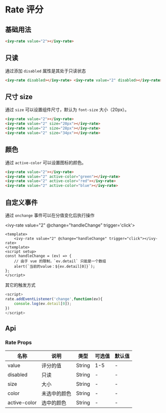 # Rate 评分

## 基础用法

<ivy-rate value="2"></ivy-rate>

```html
<ivy-rate value="2"></ivy-rate>
```

## 只读

通过添加 `disabled` 属性是其处于只读状态

<ivy-rate disabled></ivy-rate>

<ivy-rate value="2" disabled></ivy-rate>

```html
<ivy-rate disabled></ivy-rate> <ivy-rate value="2" disabled></ivy-rate>
```

## 尺寸 size

通过 `size` 可以设置组件尺寸，默认为 `font-size` 大小（20px）。

<ivy-rate value="2"></ivy-rate>
<ivy-rate value="2" size="20px"></ivy-rate>
<ivy-rate value="2" size="28px"></ivy-rate>
<ivy-rate value="2" size="34px"></ivy-rate>

```html
<ivy-rate value="2"></ivy-rate>
<ivy-rate value="2" size="20px"></ivy-rate>
<ivy-rate value="2" size="28px"></ivy-rate>
<ivy-rate value="2" size="34px"></ivy-rate>
```

## 颜色

通过 `active-color` 可以设置图标的颜色。

<ivy-rate value="2"></ivy-rate>
<ivy-rate value="2" active-color="green"></ivy-rate>
<ivy-rate value="2" active-color="red"></ivy-rate>
<ivy-rate value="2" active-color="blue"></ivy-rate>

```html
<ivy-rate value="2"></ivy-rate>
<ivy-rate value="2" active-color="green"></ivy-rate>
<ivy-rate value="2" active-color="red"></ivy-rate>
<ivy-rate value="2" active-color="blue"></ivy-rate>
```

## 自定义事件

通过 `onchange` 事件可以在分值变化后执行操作

<ivy-rate value="2" @change="handleChange" trigger='click'></ivy-rate>

```vue
<template>
    <ivy-rate value="2" @change="handleChange" trigger="click"></ivy-rate>
</template>
<script setup>
const handleChange = (ev) => {
    // 由于 vue 的限制，`ev.detail` 只能是一个数组
    alert(`当前的value：${ev.detail[0]}`);
};
</script>
```

其它的触发方式

```js
<script>
rate.addEventListener('change',function(ev){
    console.log(ev.detail[0]);
})
</script>
```

<!-- 增加注释，否则页面显示不完整 -->

## Api

### Rate Props

| 名称         | 说明         | 类型   | 可选值 | 默认值 |
| ------------ | ------------ | ------ | ------ | ------ |
| value        | 评分的值     | String | 1-5    | -      |
| disabled     | 只读         | String | -      | -      |
| size         | 大小         | String | -      | -      |
| color        | 未选中的颜色 | String | -      | -      |
| active-color | 选中的颜色   | String | -      | -      |

<script setup>
const handleChange = ev => {
    // 由于 vue 的限制，`ev.detail` 只能是一个数组
    alert(`当前的value：${ev.detail[0]}`)
}
</script>
